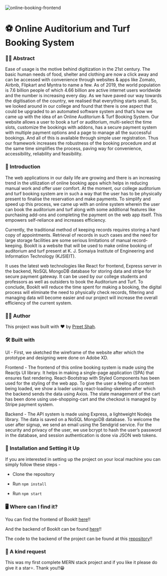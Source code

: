 ![online-booking-frontend](https://socialify.git.ci/shahpreetk/online-booking-frontend/image?description=1&descriptionEditable=An%20Online%20Auditorium%20and%20Turf%20Booking%20System%20for%20K.%20J.%20Somaiya%20Institute%20of%20Engineering%20and%20Information%20Technology&font=KoHo&language=1&logo=https%3A%2F%2Fmedia-exp1.licdn.com%2Fdms%2Fimage%2FC510BAQFnU9phh-q1EQ%2Fcompany-logo_200_200%2F0%2F1557380275702%3Fe%3D2159024400%26v%3Dbeta%26t%3D7euqfcdyvheurc8tTRXe03ZISsHBTzIGedNCxEv6v3Q&owner=1&pattern=Charlie%20Brown&theme=Light)

# ⚽️ Online Auditorium and Turf Booking System

### 👩‍🏫 Abstract

Ease of usage is the motive behind digitization in the 21st century. The basic human needs of food, shelter and clothing are now a click away and can be accessed with convenience through websites & apps like Zomato, Airbnb, Flipkart and Myntra to name a few. As of 2019, the world population is 7.6 billion people of which 4.66 billion are active internet users worldwide and the number is increasing every day. As we have paved our way towards the digitisation of the country, we realised that everything starts small. So, we looked around in our college and found that there is one aspect that could be upgraded to an automated software system and that’s how we came up with the idea of an Online Auditorium & Turf Booking System. Our website allows a user to book a turf or auditorium, multi-select the time slots, customize the bookings with addons, has a secure payment system with multiple payment options and a page to manage all the successful bookings. And all of this is available through simple user registration. Thus our framework increases the robustness of the booking procedure and at the same time simplifies the process, paving way for convenience, accessibility, reliability and feasibility.

### 📜 Introduction

The web applications in our daily life are growing and there is an increasing trend in the utilization of online booking apps which helps in reducing manual work and offer user comfort. At the moment, our college auditorium and turf booking system are in such a way that the user has to be physically present to finalise the reservation and make payments. To simplify and speed up this process, we came up with an online system wherein the user can book the auditorium and turf along with some additional features like purchasing add-ons and completing the payment on the web app itself. This empowers self-reliance and increases efficiency.

Currently, the traditional method of keeping records requires storing a hard copy of appointments. Retrieval of records in such cases and the need for large storage facilities are some serious limitations of manual record-keeping. BookIt is a website that will be used to make online booking of auditorium and turf present at K. J. Somaiya Institute of Engineering and Information Technology (KJSIEIT).

It uses the latest web technologies like React for frontend, Express server in the backend, NoSQL MongoDB database for storing data and stripe for secure payment gateway. It can be used by our college students and professors as well as outsiders to book the Auditorium and Turf. To conclude, BookIt will reduce the time spent for making a booking, the digital process will eliminate the need to physically check records, filtering and managing data will become easier and our project will increase the overall efficiency of the current system.

### 👩‍💻 Author

This project was built with ❤️ by [Preet Shah](https://github.com/shahpreetk).

### 🛠 Built with

UI - First, we sketched the wireframe of the website after which the prototype and designing were done on Adobe XD.

Frontend - The frontend of this online booking system is made using the Reactjs UI library. It helps in making a single-page application (SPA) that ensures fast rendering. React-Bootstrap with Styled Components has been used for the styling of the web app. To give the user a feeling of content being loaded, we show a loader using react-loading-skeleton after which the backend sends the data using Axios. The state management of the cart has been done using use-shopping-cart and the checkout is managed by Stripe payment system.

Backend - The API system is made using Express, a lightweight Nodejs library. The data is saved on a NoSQL MongoDB database. To welcome the user after signup, we send an email using the Sendgrid service. For the security and privacy of the user, we use bcrypt to hash the user’s password in the database, and session authentication is done via JSON web tokens.

### 🔨 Installation and Setting it Up

If you are interested in setting up the project on your local machine you can simply follow these steps -

- Clone the repository

- Run `npm install`

- Run `npm start`

### 🖥 Where can I find it?

You can find the frontend of BookIt [here](https://kjsieit-onlinebooking.netlify.app/)!!

And the backend of BookIt can be found [here](https://onlinebooking-backend.herokuapp.com)!!

The code to the backend of the project can be found at this [repository](https://github.com/shahpreetk/beproject-backend)!!

### 🙈 A kind request

This was my first complete MERN stack project and if you like it please do give it a star⭐️. Thank you!!😁
